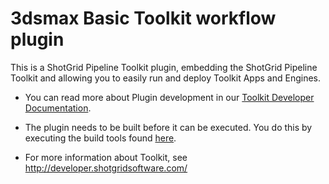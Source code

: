 # 3dsmax Basic Toolkit workflow plugin

This is a ShotGrid Pipeline Toolkit plugin, 
embedding the ShotGrid Pipeline Toolkit and allowing
you to easily run and deploy Toolkit Apps and Engines.

- You can read more about Plugin development 
  in our [Toolkit Developer Documentation](http://developer.shotgridsoftware.com/tk-core/bootstrap.html#developing-plugins).

- The plugin needs to be built before it can be executed. You do this by 
  executing the build tools found [here](https://github.com/shotgunsoftware/tk-core/blob/master/developer).

- For more information about Toolkit, see http://developer.shotgridsoftware.com/



